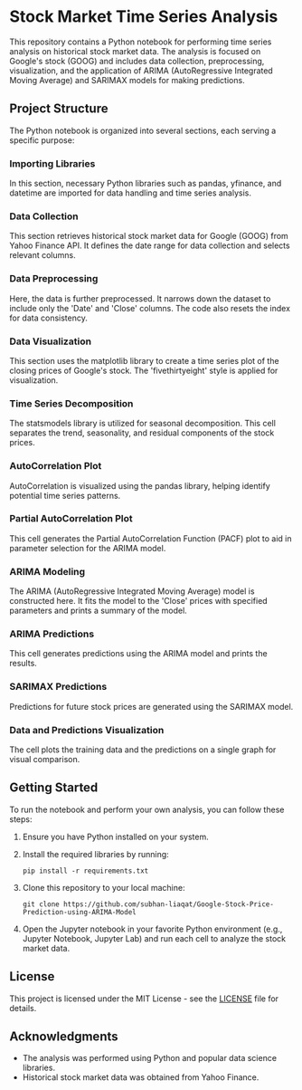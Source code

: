 # Stock Market Time Series Analysis

This repository contains a Python notebook for performing time series analysis on historical stock market data. The analysis is focused on Google's stock (GOOG) and includes data collection, preprocessing, visualization, and the application of ARIMA (AutoRegressive Integrated Moving Average) and SARIMAX models for making predictions.

## Project Structure

The Python notebook is organized into several sections, each serving a specific purpose:

### Importing Libraries

In this section, necessary Python libraries such as pandas, yfinance, and datetime are imported for data handling and time series analysis.

### Data Collection

This section retrieves historical stock market data for Google (GOOG) from Yahoo Finance API. It defines the date range for data collection and selects relevant columns.

### Data Preprocessing

Here, the data is further preprocessed. It narrows down the dataset to include only the 'Date' and 'Close' columns. The code also resets the index for data consistency.

### Data Visualization

This section uses the matplotlib library to create a time series plot of the closing prices of Google's stock. The 'fivethirtyeight' style is applied for visualization.

### Time Series Decomposition

The statsmodels library is utilized for seasonal decomposition. This cell separates the trend, seasonality, and residual components of the stock prices.

### AutoCorrelation Plot

AutoCorrelation is visualized using the pandas library, helping identify potential time series patterns.

### Partial AutoCorrelation Plot

This cell generates the Partial AutoCorrelation Function (PACF) plot to aid in parameter selection for the ARIMA model.

### ARIMA Modeling

The ARIMA (AutoRegressive Integrated Moving Average) model is constructed here. It fits the model to the 'Close' prices with specified parameters and prints a summary of the model.

### ARIMA Predictions

This cell generates predictions using the ARIMA model and prints the results.

### SARIMAX Predictions

Predictions for future stock prices are generated using the SARIMAX model.

### Data and Predictions Visualization

The cell plots the training data and the predictions on a single graph for visual comparison.

## Getting Started

To run the notebook and perform your own analysis, you can follow these steps:

1. Ensure you have Python installed on your system.

2. Install the required libraries by running:

   ```
   pip install -r requirements.txt
   ```

3. Clone this repository to your local machine:

   ```
   git clone https://github.com/subhan-liaqat/Google-Stock-Price-Prediction-using-ARIMA-Model
   ```

4. Open the Jupyter notebook in your favorite Python environment (e.g., Jupyter Notebook, Jupyter Lab) and run each cell to analyze the stock market data.

## License

This project is licensed under the MIT License - see the [LICENSE](LICENSE) file for details.

## Acknowledgments

- The analysis was performed using Python and popular data science libraries.
- Historical stock market data was obtained from Yahoo Finance.
